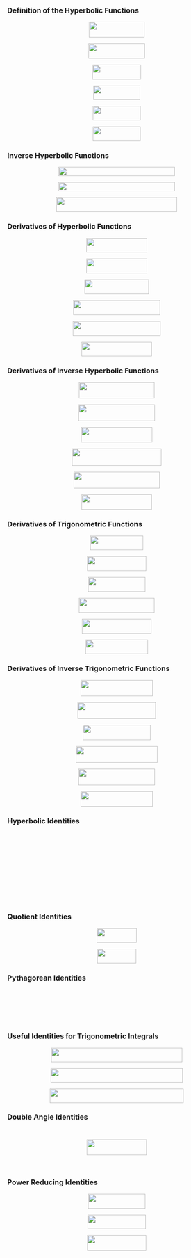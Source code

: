 ### Definition of the Hyperbolic Functions

<p align="center"><img src="/markdown-mathematics/identities/tex/3d6ff733139c2d70a88ed87a10dc517f.svg?invert_in_darkmode&sanitize=true" align=middle width=127.56599625pt height=35.4852135pt/></p>
<p align="center"><img src="/markdown-mathematics/identities/tex/f3e08fa4b28dde62621886bd0d9fb31e.svg?invert_in_darkmode&sanitize=true" align=middle width=129.39246045pt height=35.4852135pt/></p>
<p align="center"><img src="/markdown-mathematics/identities/tex/df636442ace61d5b68430950de87826d.svg?invert_in_darkmode&sanitize=true" align=middle width=112.17793454999999pt height=33.81208709999999pt/></p>
<p align="center"><img src="/markdown-mathematics/identities/tex/18656e1adbc241ee67fa15120a4e65c2.svg?invert_in_darkmode&sanitize=true" align=middle width=107.24635349999998pt height=32.990165999999995pt/></p>
<p align="center"><img src="/markdown-mathematics/identities/tex/32426cad03a39a1a2caaaf290f6edeaf.svg?invert_in_darkmode&sanitize=true" align=middle width=109.07281769999999pt height=32.990165999999995pt/></p>
<p align="center"><img src="/markdown-mathematics/identities/tex/43ba1a186f48c316e58ae1921767549c.svg?invert_in_darkmode&sanitize=true" align=middle width=110.35142085pt height=33.81208709999999pt/></p>


### Inverse Hyperbolic Functions

<p align="center"><img src="/markdown-mathematics/identities/tex/0eb068689f270adf8f881b3b1df06eeb.svg?invert_in_darkmode&sanitize=true" align=middle width=268.1728797pt height=20.91216765pt/></p>
<p align="center"><img src="/markdown-mathematics/identities/tex/2169dc3426cba488e71f469e3124d34f.svg?invert_in_darkmode&sanitize=true" align=middle width=268.17286815pt height=20.91216765pt/></p>
<p align="center"><img src="/markdown-mathematics/identities/tex/dbf8d7b0819a06fe5a732d63d8f87003.svg?invert_in_darkmode&sanitize=true" align=middle width=278.38061459999994pt height=34.3600389pt/></p>


### Derivatives of Hyperbolic Functions

<p align="center"><img src="/markdown-mathematics/identities/tex/253eb6f1a25e70bcbfc1a47115d7c6a0.svg?invert_in_darkmode&sanitize=true" align=middle width=139.35259964999997pt height=33.81208709999999pt/></p>
<p align="center"><img src="/markdown-mathematics/identities/tex/da4ce4d2d9fa9117b706563afc3fb266.svg?invert_in_darkmode&sanitize=true" align=middle width=139.35259964999997pt height=33.81208709999999pt/></p>
<p align="center"><img src="/markdown-mathematics/identities/tex/52d13cfe1eca83557d9dc802ffa5ba77.svg?invert_in_darkmode&sanitize=true" align=middle width=148.91883105pt height=33.81208709999999pt/></p>
<p align="center"><img src="/markdown-mathematics/identities/tex/5fe2c23a2ab7fd82cacd5e046812ef74.svg?invert_in_darkmode&sanitize=true" align=middle width=199.88894969999998pt height=33.81208709999999pt/></p>
<p align="center"><img src="/markdown-mathematics/identities/tex/e372af960096bbaab7f6b988e7436b26.svg?invert_in_darkmode&sanitize=true" align=middle width=201.71546504999998pt height=33.81208709999999pt/></p>
<p align="center"><img src="/markdown-mathematics/identities/tex/b268fab8cbe5ae0e86b5c63102e0bff9.svg?invert_in_darkmode&sanitize=true" align=middle width=162.61740824999998pt height=33.81208709999999pt/></p>


### Derivatives of Inverse Hyperbolic Functions

<p align="center"><img src="/markdown-mathematics/identities/tex/7c20e4b536cc0ed49f9fdafc916c27ac.svg?invert_in_darkmode&sanitize=true" align=middle width=174.47589225pt height=37.8236826pt/></p>
<p align="center"><img src="/markdown-mathematics/identities/tex/e8335419ba78afa7f873fb009856ed46.svg?invert_in_darkmode&sanitize=true" align=middle width=176.3023581pt height=37.8236826pt/></p>
<p align="center"><img src="/markdown-mathematics/identities/tex/efbab8c1ae35380162bb408163503678.svg?invert_in_darkmode&sanitize=true" align=middle width=164.33889779999998pt height=35.18196pt/></p>
<p align="center"><img src="/markdown-mathematics/identities/tex/52b03205ea9015d670092e92900aa070.svg?invert_in_darkmode&sanitize=true" align=middle width=206.24532225pt height=39.85105575pt/></p>
<p align="center"><img src="/markdown-mathematics/identities/tex/d4df1059da52d8f656946e26083ad7ec.svg?invert_in_darkmode&sanitize=true" align=middle width=197.1128742pt height=37.8236826pt/></p>
<p align="center"><img src="/markdown-mathematics/identities/tex/680ad5a1ab3cd29007ebb5ea07d169a6.svg?invert_in_darkmode&sanitize=true" align=middle width=162.5123841pt height=35.18196pt/></p>


### Derivatives of Trigonometric Functions

<p align="center"><img src="/markdown-mathematics/identities/tex/f9e23e2657be3e64ffc4056bc1c5a8d1.svg?invert_in_darkmode&sanitize=true" align=middle width=121.08770355pt height=33.81208709999999pt/></p>
<p align="center"><img src="/markdown-mathematics/identities/tex/698df48bfea49e901a7d8cc23e408f45.svg?invert_in_darkmode&sanitize=true" align=middle width=136.6127961pt height=33.81208709999999pt/></p>
<p align="center"><img src="/markdown-mathematics/identities/tex/0a2a27c55283dd7385711b98ea392241.svg?invert_in_darkmode&sanitize=true" align=middle width=131.1105708pt height=33.81208709999999pt/></p>
<p align="center"><img src="/markdown-mathematics/identities/tex/cb156d4b04c38946ec9a82f4a881b9e1.svg?invert_in_darkmode&sanitize=true" align=middle width=173.40487724999997pt height=33.81208709999999pt/></p>
<p align="center"><img src="/markdown-mathematics/identities/tex/7ae21d73804741856347ab6ee959383d.svg?invert_in_darkmode&sanitize=true" align=middle width=159.70629839999998pt height=33.81208709999999pt/></p>
<p align="center"><img src="/markdown-mathematics/identities/tex/f72f6fa8090b5090f470a6e650a516c8.svg?invert_in_darkmode&sanitize=true" align=middle width=144.809148pt height=33.81208709999999pt/></p>


### Derivatives of Inverse Trigonometric Functions
<p align="center"><img src="/markdown-mathematics/identities/tex/2bfaab81fd7116c1b118cfd2dace1a27.svg?invert_in_darkmode&sanitize=true" align=middle width=165.34344585pt height=37.8236826pt/></p>
<p align="center"><img src="/markdown-mathematics/identities/tex/1cb89e7edc73178cdfffdf9ca898cbda.svg?invert_in_darkmode&sanitize=true" align=middle width=179.9553426pt height=37.8236826pt/></p>
<p align="center"><img src="/markdown-mathematics/identities/tex/0bb806dd17ed57d0ed87743c19f4626c.svg?invert_in_darkmode&sanitize=true" align=middle width=155.20644975pt height=35.18196pt/></p>
<p align="center"><img src="/markdown-mathematics/identities/tex/35630bbb319624ef5e209d7ca19ad115.svg?invert_in_darkmode&sanitize=true" align=middle width=188.437095pt height=37.8236826pt/></p>
<p align="center"><img src="/markdown-mathematics/identities/tex/bc1beed5b56a60666bb23ed8bd4ac86d.svg?invert_in_darkmode&sanitize=true" align=middle width=175.65166244999998pt height=37.8236826pt/></p>
<p align="center"><img src="/markdown-mathematics/identities/tex/c88c5f39045f40c00193065add095e2e.svg?invert_in_darkmode&sanitize=true" align=middle width=166.1653686pt height=35.18196pt/></p>


### Hyperbolic Identities
<p align="center"><img src="/markdown-mathematics/identities/tex/934d4eedcb870f29bfd2998b2366ce21.svg?invert_in_darkmode&sanitize=true" align=middle width=133.1276925pt height=12.785402849999999pt/></p>
<p align="center"><img src="/markdown-mathematics/identities/tex/b927d51dc72539eb4c66bfc2d34df95c.svg?invert_in_darkmode&sanitize=true" align=middle width=121.25553000000001pt height=12.785402849999999pt/></p>
<p align="center"><img src="/markdown-mathematics/identities/tex/a2baca3ff8391bc3c1eb3c66218b723b.svg?invert_in_darkmode&sanitize=true" align=middle width=149.70298035pt height=16.137033pt/></p>
<p align="center"><img src="/markdown-mathematics/identities/tex/e7c1a7b5008d86e0b92382eb988d80e6.svg?invert_in_darkmode&sanitize=true" align=middle width=110.83315979999999pt height=16.137033pt/></p>
<p align="center"><img src="/markdown-mathematics/identities/tex/a13db0d0c868a20b6c8719969a1d44b0.svg?invert_in_darkmode&sanitize=true" align=middle width=298.42422719999996pt height=16.438356pt/></p>
<p align="center"><img src="/markdown-mathematics/identities/tex/6825b803de0c1b3bfdea755b4c3964fe.svg?invert_in_darkmode&sanitize=true" align=middle width=300.99645509999993pt height=16.438356pt/></p>


### Quotient Identities
<p align="center"><img src="/markdown-mathematics/identities/tex/dbfea1247668400361b7628038a1f4e7.svg?invert_in_darkmode&sanitize=true" align=middle width=91.47011775pt height=33.81208709999999pt/></p>
<p align="center"><img src="/markdown-mathematics/identities/tex/6165e89772dccde1904799da3dbcffe0.svg?invert_in_darkmode&sanitize=true" align=middle width=89.64360239999999pt height=33.81208709999999pt/></p>


### Pythagorean Identities
<p align="center"><img src="/markdown-mathematics/identities/tex/106e409de8856480415d45f8737e2b27.svg?invert_in_darkmode&sanitize=true" align=middle width=128.99516355pt height=15.70001235pt/></p>
<p align="center"><img src="/markdown-mathematics/identities/tex/abde8f523159941b73b74a697edfb157.svg?invert_in_darkmode&sanitize=true" align=middle width=131.6435703pt height=15.572667pt/></p>
<p align="center"><img src="/markdown-mathematics/identities/tex/ac3b50825ad13c570a76fd4dc712554e.svg?invert_in_darkmode&sanitize=true" align=middle width=129.81705495pt height=15.572667pt/></p>


### Useful Identities for Trigonometric Integrals
<p align="center"><img src="/markdown-mathematics/identities/tex/6a43877ae2a59c9ee55cb6ce871b32ec.svg?invert_in_darkmode&sanitize=true" align=middle width=302.18095215pt height=32.990165999999995pt/></p>
<p align="center"><img src="/markdown-mathematics/identities/tex/12afeb087a4263c0b963426dcbb508cb.svg?invert_in_darkmode&sanitize=true" align=middle width=304.00741634999997pt height=32.990165999999995pt/></p>
<p align="center"><img src="/markdown-mathematics/identities/tex/4931ce83112bf8277d65f418ad20694a.svg?invert_in_darkmode&sanitize=true" align=middle width=307.6603464pt height=32.990165999999995pt/></p>


### Double Angle Identities
<p align="center"><img src="/markdown-mathematics/identities/tex/284fd391e4d88ea4fcd5bd904557838b.svg?invert_in_darkmode&sanitize=true" align=middle width=134.24831145pt height=11.4155283pt/></p>
<p align="center"><img src="/markdown-mathematics/identities/tex/3826def26ed7baea976495c32e9f1785.svg?invert_in_darkmode&sanitize=true" align=middle width=137.1093933pt height=35.5602357pt/></p>
<p align="center"><img src="/markdown-mathematics/identities/tex/d03b2e9bde60f9947a4e78eeb844b3d7.svg?invert_in_darkmode&sanitize=true" align=middle width=363.0584265pt height=15.70001235pt/></p>


### Power Reducing Identities
<p align="center"><img src="/markdown-mathematics/identities/tex/98d2ab801bec922ab152399be85841fe.svg?invert_in_darkmode&sanitize=true" align=middle width=131.8125105pt height=33.81208709999999pt/></p>
<p align="center"><img src="/markdown-mathematics/identities/tex/a8c14c55b349229617e76aa9a781f59d.svg?invert_in_darkmode&sanitize=true" align=middle width=133.6389747pt height=33.81208709999999pt/></p>
<p align="center"><img src="/markdown-mathematics/identities/tex/b4b99322f90cfdec8365a2f5e8c5da87.svg?invert_in_darkmode&sanitize=true" align=middle width=135.3741873pt height=35.18196pt/></p>
